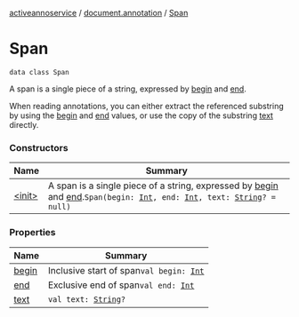 [activeannoservice](../../index.md) / [document.annotation](../index.md) / [Span](./index.md)

# Span

`data class Span`

A span is a single piece of a string, expressed by [begin](begin.md) and [end](end.md).

When reading annotations, you can either extract the referenced substring by using the [begin](begin.md) and [end](end.md) values,
or use the copy of the substring [text](text.md) directly.

### Constructors

| Name | Summary |
|---|---|
| [&lt;init&gt;](-init-.md) | A span is a single piece of a string, expressed by [begin](begin.md) and [end](end.md).`Span(begin: `[`Int`](https://kotlinlang.org/api/latest/jvm/stdlib/kotlin/-int/index.html)`, end: `[`Int`](https://kotlinlang.org/api/latest/jvm/stdlib/kotlin/-int/index.html)`, text: `[`String`](https://kotlinlang.org/api/latest/jvm/stdlib/kotlin/-string/index.html)`? = null)` |

### Properties

| Name | Summary |
|---|---|
| [begin](begin.md) | Inclusive start of span`val begin: `[`Int`](https://kotlinlang.org/api/latest/jvm/stdlib/kotlin/-int/index.html) |
| [end](end.md) | Exclusive end of span`val end: `[`Int`](https://kotlinlang.org/api/latest/jvm/stdlib/kotlin/-int/index.html) |
| [text](text.md) | `val text: `[`String`](https://kotlinlang.org/api/latest/jvm/stdlib/kotlin/-string/index.html)`?` |
